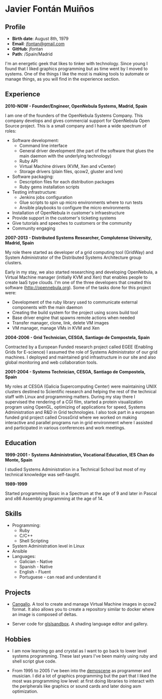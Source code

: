 
# Javier Fontán Muiños

## Profile

* **Birth date**: August 8th, 1979
* **Email**: jfontan@gmail.com
* **GitHub**: jfontan
* **Path**: /Spain/Madrid

I'm an energetic geek that likes to tinker with technology. Since young I found that I liked graphics programming but as time went by I moved to systems. One of the things I like the most is making tools to automate or manage things, as you will find in the experience section.


## Experience

**2010-NOW - Founder/Engineer, OpenNebula Systems, Madrid, Spain**

I am one of the founders of the OpenNebula Systems Company. This company develops and gives commercial support for OpenNebula Open Source project. This is a small company and I have a wide spectrum of roles:

* Software development:
  * Command line interface
  * General driver development (the part of the software that glues the main daemon with the underlying technology)
  * Ruby API
  * Virtual Machine drivers (KVM, Xen and vCenter)
  * Storage drivers (plain files, qcow2, gluster and lvm)
* Software packaging:
  * Description files for each distribution packages
  * Ruby gems installation scripts
* Testing infrastructure:
  * Jenkins jobs configuration
  * Glue scripts to spin up micro environments where to run tests
  * Ansible playbooks to configure the micro environments
* Installation of OpenNebula in customer's infraestructure
* Provide support in the customer's ticketing systems
* Give tutorials and speeches to customers or the community
* Community engaging

**2007-2013 - Distributed Systems Researcher, Complutense University, Madrid, Spain**

My role there started as developer of a grid computing tool (GridWay) and System Administrator of the Distributed Systems Architecture group clusters.

Early in my stay, we also started researching and developing OpenNebula, a Virtual Machine manager (initially KVM and Xen) that enables people to create IaaS type clouds. I'm one of the three developers that created this software (http://opennebula.org). Some of the tasks done for this project were:

* Development of the ruby library used to communicate external components with the main daemon
* Creating the build system for the project using scons build tool
* Base driver engine that spawns remote actions when needed
* Transfer manager, clone, link, delete VM images
* VM manager, manage VMs in KVM and Xen

**2004-2006 - Grid Technician, CESGA, Santiago de Compostela, Spain**

Contracted by a European Funded research project called EGEE (Enabling Grids for E-science) I assumed the role of Systems Administrator of our grid machines. I deployed and maintained grid infrastructure in our site and also global monitoring and web collaboration tools.

**2001-2004 - Systems Technician, CESGA, Santiago de Compostela, Spain**

My roles at CESGA (Galicia Supercomputing Center) were maintaining UNIX clusters destined to Scientific research and helping the rest of the technical staff with Linux and programming matters. During my stay there I supervised the rendering of a CGI film, started a protein visualization program using OpenGL, optimizing of applications for speed, Systems Administration and R&D in Grid technologies. I also took part in a european funded grid project called CrossGrid where we worked on making interactive and parallel programs run in grid environment where I assisted and participated in various conferences and work meetings.


## Education

**1999-2001 - Systems Administration, Vocational Education, IES Chan do Monte, Spain**

I studied Systems Administration in a Technical School but most of my technical knowledge was self-taught.

**1989-1999**

Started programming Basic in a Spectrum at the age of 9 and later in Pascal and x86 Assembly programming at the age of 14.


## Skills

* Programming:
  * Ruby
  * C/C++
  * Shell Scripting
* System Administration level in Linux
* Ansible
* Languages:
  * Galician - Native
  * Spanish - Native
  * English - Fluent
  * Portuguese - can read and understand it


## Projects

* [Cangallo](https://github.com/jfontan/cangallo). A tool to create and manage Virtual Machine images in qcow2 format. It also allows you to create a repository similar to docker where an image is composed of deltas.

* Server code for [glslsandbox](http://glslsandbox.com/). A shading language editor and gallery.


## Hobbies

* I am now learning go and crystal as I want to go back to lower level systems programming. These last years I've been mainly using ruby and shell script glue code.

* From 1995 to 2005 I've been into the [demoscene](https://en.wikipedia.org/wiki/Demoscene) as programmer and musician. I did a lot of graphics programming but the part that I liked the most was programming low level: at first doing libraries to interact with the peripherals like graphics or sound cards and later doing asm optimization.






